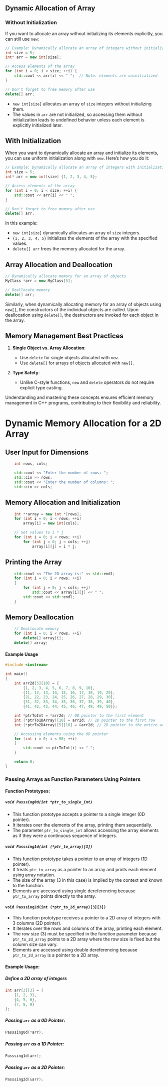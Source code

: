 ## Dynamic Allocation of Array

### Without Initialization

If you want to allocate an array without initializing its elements explicitly, you can still use `new`:

```cpp
// Example: Dynamically allocate an array of integers without initialization
int size = 5;
int* arr = new int[size];

// Access elements of the array
for (int i = 0; i < size; ++i) {
    std::cout << arr[i] << " ";  // Note: elements are uninitialized
}

// Don't forget to free memory after use
delete[] arr;
```

- `new int[size]` allocates an array of `size` integers without initializing them.
- The values in `arr` are not initialized, so accessing them without initialization leads to undefined behavior unless each element is explicitly initialized later.

## With Initialization

When you want to dynamically allocate an array and initialize its elements, you can use uniform initialization along with `new`. Here’s how you do it:

```cpp
// Example: Dynamically allocate an array of integers with initialization
int size = 5;
int* arr = new int[size] {1, 2, 3, 4, 5};

// Access elements of the array
for (int i = 0; i < size; ++i) {
    std::cout << arr[i] << " ";
}

// Don't forget to free memory after use
delete[] arr;
```

In this example:

- `new int[size]` dynamically allocates an array of `size` integers.
- `{1, 2, 3, 4, 5}` initializes the elements of the array with the specified values.
- `delete[] arr` frees the memory allocated for the array.

## Array Allocation and Deallocation

```cpp
// Dynamically allocate memory for an array of objects
MyClass *arr = new MyClass[5];

// Deallocate memory
delete[] arr;
```

Similarly, when dynamically allocating memory for an array of objects using `new[]`, the constructors of the individual objects are called. Upon deallocation using `delete[]`, the destructors are invoked for each object in the array.

## Memory Management Best Practices

1. **Single Object vs. Array Allocation**:

   - Use `delete` for single objects allocated with `new`.
   - Use `delete[]` for arrays of objects allocated with `new[]`.

2. **Type Safety**:
   - Unlike C-style functions, `new` and `delete` operators do not require explicit type casting.

Understanding and mastering these concepts ensures efficient memory management in C++ programs, contributing to their flexibility and reliability.

# Dynamic Memory Allocation for a 2D Array

## User Input for Dimensions

```cpp
    int rows, cols;

    std::cout << "Enter the number of rows: ";
    std::cin >> rows;
    std::cout << "Enter the number of columns: ";
    std::cin >> cols;
```

## Memory Allocation and Initialization

```cpp
    int **array = new int *[rows];
    for (int i = 0; i < rows; ++i)
        array[i] = new int[cols];

    // Set values to i * j
    for (int i = 0; i < rows; ++i)
        for (int j = 0; j < cols; ++j)
            array[i][j] = i * j;
```

## Printing the Array

```cpp
    std::cout << "The 2D array is:" << std::endl;
    for (int i = 0; i < rows; ++i)
    {
        for (int j = 0; j < cols; ++j)
            std::cout << array[i][j] << " ";
        std::cout << std::endl;
    }
```

## Memory Deallocation

```cpp
    // Deallocate memory
    for (int i = 0; i < rows; ++i)
        delete[] array[i];
    delete[] array;
```

#### Example Usage

```cpp
#include <iostream>

int main()
{
    int arr2d[5][10] = {
        {1, 2, 3, 4, 5, 6, 7, 8, 9, 10},
        {11, 12, 13, 14, 15, 16, 17, 18, 19, 20},
        {21, 22, 23, 24, 25, 26, 27, 28, 29, 30},
        {31, 32, 33, 34, 35, 36, 37, 38, 39, 40},
        {41, 42, 43, 44, 45, 46, 47, 48, 49, 50}};

    int *ptrToInt = *arr2d; // 0D pointer to the first element
    int (*ptrTo1DArray)[10] = arr2d; // 1D pointer to the first row
    int (*ptrTo2DArray)[5][10] = &arr2d; // 2D pointer to the entire array

    // Accessing elements using the 0D pointer
    for (int i = 0; i < 50; ++i)
    {
        std::cout << ptrToInt[i] << " ";
    }

    return 0;
}
```

### Passing Arrays as Function Parameters Using Pointers

#### Function Prototypes:

##### `void Passsing0d(int *ptr_to_single_int)`

- This function prototype accepts a pointer to a single integer (0D pointer).
- It iterates over the elements of the array, printing them sequentially.
- The parameter `ptr_to_single_int` allows accessing the array elements as if they were a continuous sequence of integers.

##### `void Passsing1d(int (*ptr_to_array)[3])`

- This function prototype takes a pointer to an array of integers (1D pointer).
- It treats `ptr_to_array` as a pointer to an array and prints each element using array notation.
- The size of the array (3 in this case) is implied by the context and known to the function.
- Elements are accessed using single dereferencing because `ptr_to_array` points directly to the array.

#### `void Passsing2d(int (*ptr_to_2d_array)[3][3])`

- This function prototype receives a pointer to a 2D array of integers with 3 columns (2D pointer).
- It iterates over the rows and columns of the array, printing each element.
- The row size (3) must be specified in the function parameter because `ptr_to_2d_array` points to a 2D array where the row size is fixed but the column size can vary.
- Elements are accessed using double dereferencing because `ptr_to_2d_array` is a pointer to a 2D array.

#### Example Usage:

##### Define a 2D array of integers

```cpp
int arr[3][3] = {
    {1, 2, 3},
    {4, 5, 6},
    {7, 8, 9}
};
```

##### Passing `arr` as a 0D Pointer:

```cpp
Passsing0d(*arr);
```

##### Passing `arr` as a 1D Pointer:

```cpp
Passsing1d(arr);
```

##### Passing `arr` as a 2D Pointer:

```cpp
Passsing2d(&arr);
```
